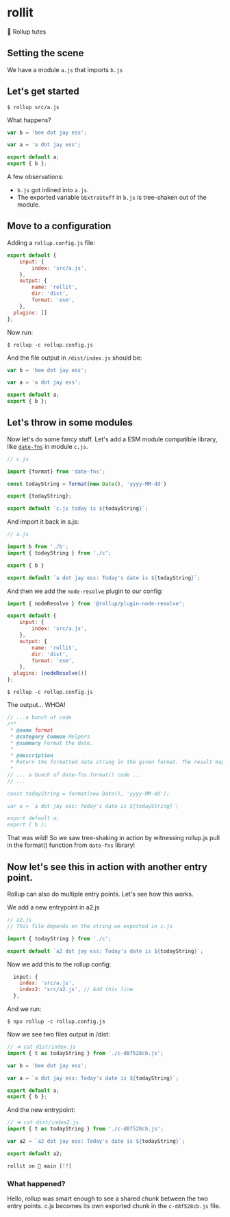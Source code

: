 # rollit
🍭 Rollup tutes

## Setting the scene

We have a module `a.js` that imports `b.js`

## Let's get started

    $ rollup src/a.js

What happens?

```js
var b = 'bee dot jay ess';

var a = 'a dot jay ess';

export default a;
export { b };
```

A few observations:

- `b.js` got inlined into `a.js`.
- The exported variable `bExtraStuff` in `b.js` is tree-shaken out of the module.

## Move to a configuration

Adding a `rollup.config.js` file:

```js
export default {
    input: {
        index: 'src/a.js',
    },
    output: {
        name: 'rollit',
        dir: 'dist',
        format: 'esm',
    },
  plugins: []
};
```

Now run:

    $ rollup -c rollup.config.js

And the file output in `/dist/index.js` should be:

```js
var b = 'bee dot jay ess';

var a = 'a dot jay ess';

export default a;
export { b };
```

## Let's throw in some modules

Now let's do some fancy stuff. Let's add a ESM module compatible library, like [`date-fns`](https://github.com/date-fns/date-fns) in module `c.js`.

```js
// c.js

import {format} from 'date-fns';

const todayString = format(new Date(), 'yyyy-MM-dd')

export {todayString};

export default `c.js today is ${todayString}`;
```

And import it back in a.js:

```js
// a.js

import b from './b';
import { todayString } from './c';

export { b }

export default `a dot jay ess: Today's date is ${todayString}`;
```



And then we add the `node-resolve` plugin to our config:

```js
import { nodeResolve } from '@rollup/plugin-node-resolve';

export default {
    input: {
        index: 'src/a.js',
    },
    output: {
        name: 'rollit',
        dir: 'dist',
        format: 'esm',
    },
  plugins: [nodeResolve()]
};
```

    $ rollup -c rollup.config.js

The output... WHOA!

```js
// ...a bunch of code
/**
 * @name format
 * @category Common Helpers
 * @summary Format the date.
 *
 * @description
 * Return the formatted date string in the given format. The result may vary by locale.
 *
// ... a bunch of date-fns.format() code ...
// ...

const todayString = format(new Date(), 'yyyy-MM-dd');

var a = `a dot jay ess: Today's date is ${todayString}`;

export default a;
export { b };
```

That was wild! So we saw tree-shaking in action by witnessing rollup.js pull in the format() function from `date-fns` library!

## Now let's see this in action with another entry point.

Rollup can also do multiple entry points. Let's see how this works.

We add a new entrypoint in a2.js

```js
// a2.js
// This file depends on the string we exported in c.js

import { todayString } from './c';

export default `a2 dot jay ess: Today's date is ${todayString}`;
```

Now we add this to the rollup config:

```js
  input: {
    index: 'src/a.js',
    index2: 'src/a2.js', // Add this line
  },
```

And we run:

    $ npx rollup -c rollup.config.js

Now we see two files output in /dist:

```js
// ➜ cat dist/index.js
import { t as todayString } from './c-d8f528cb.js';

var b = 'bee dot jay ess';

var a = `a dot jay ess: Today's date is ${todayString}`;

export default a;
export { b };
```

And the new entrypoint:

```js
// ➜ cat dist/index2.js
import { t as todayString } from './c-d8f528cb.js';

var a2 = `a2 dot jay ess: Today's date is ${todayString}`;

export default a2;

rollit on  main [!?]
```

### What happened?

Hello, rollup was smart enough to see a shared chunk between the two entry points. c.js becomes its own exported chunk in the `c-d8f528cb.js` file.
